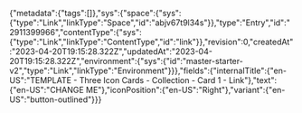 {"metadata":{"tags":[]},"sys":{"space":{"sys":{"type":"Link","linkType":"Space","id":"abjv67t9l34s"}},"type":"Entry","id":"2911399966","contentType":{"sys":{"type":"Link","linkType":"ContentType","id":"link"}},"revision":0,"createdAt":"2023-04-20T19:15:28.322Z","updatedAt":"2023-04-20T19:15:28.322Z","environment":{"sys":{"id":"master-starter-v2","type":"Link","linkType":"Environment"}}},"fields":{"internalTitle":{"en-US":"TEMPLATE - Three Icon Cards - Collection - Card 1 - Link"},"text":{"en-US":"CHANGE ME"},"iconPosition":{"en-US":"Right"},"variant":{"en-US":"button-outlined"}}}